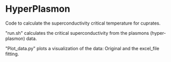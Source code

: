 # HyperPlasmon
Code to calculate the superconductivity critical temperature for cuprates.

"run.sh" calculates the critical superconductivity from the plasmons (hyper-plasmon) data.

"Plot_data.py" plots a visualization of the data: Original and the excel_file fitting.
